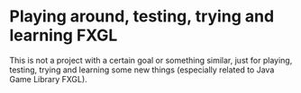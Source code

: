 # Playing around, testing, trying and learning FXGL
This is not a project with a certain goal or something similar,
just for playing, testing, trying and learning
some new things (especially related to Java Game Library FXGL).
